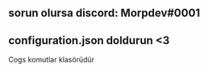 sorun olursa discord: Morpdev#0001
---
configuration.json doldurun <3
----
Cogs komutlar klasörüdür
